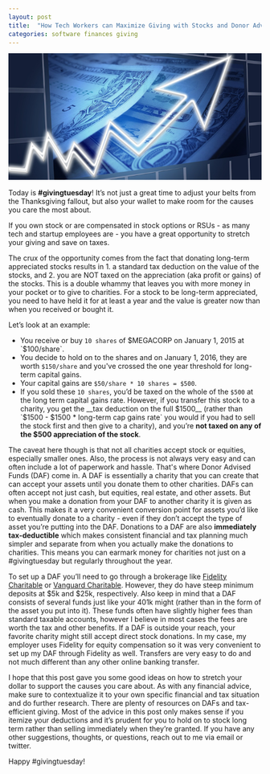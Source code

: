 ```yaml
---
layout: post
title:  "How Tech Workers can Maximize Giving with Stocks and Donor Advised Funds"
categories: software finances giving
---
```


![](/images/stock.png)

Today is __#givingtuesday__! It’s not just a great time to adjust your belts from the Thanksgiving fallout, but also your wallet to make room for the causes you care the most about.

If you own stock or are compensated in stock options or RSUs - as many tech and startup employees are - you have a great opportunity to stretch your giving and save on taxes.

The crux of the opportunity comes from the fact that donating long-term appreciated stocks results in 1. a standard tax deduction on the value of the stocks, and 2. you are NOT taxed on the appreciation (aka profit or gains) of the stocks. This is a double whammy that leaves you with more money in your pocket or to give to charities. For a stock to be long-term appreciated, you need to have held it for at least a year and the value is greater now than when you received or bought it.

Let’s look at an example:

* You receive or buy `10 shares` of $MEGACORP on January 1, 2015 at `$100/share`.
* You decide to hold on to the shares and on January 1, 2016, they are worth `$150/share` and you've crossed the one year threshold for long-term capital gains.
* Your capital gains are `$50/share * 10 shares = $500`.
* If you sold these `10 shares`, you’d be taxed on the whole of the `$500` at the long term capital gains rate. However, if you transfer this stock to a charity, you get the __tax deduction on the full $1500__ (rather than `$1500 - $1500 * long-term cap gains rate` you would if you had to sell the stock first and then give to a charity), and you’re __not taxed on any of the $500 appreciation of the stock__.

The caveat here though is that not all charities accept stock or equities, especially smaller ones. Also, the process is not always very easy and can often include a lot of paperwork and hassle. That's where Donor Advised Funds (DAF) come in. A DAF is essentially a charity that you can create that can accept your assets until you donate them to other charities. DAFs can often accept not just cash, but equities, real estate, and other assets. But when you make a donation from your DAF to another charity it is given as cash. This makes it a very convenient conversion point for assets you’d like to eventually donate to a charity - even if they don’t accept the type of asset you’re putting into the DAF. Donations to a DAF are also __immediately tax-deductible__ which makes consistent financial and tax planning much simpler and separate from when you actually make the donations to charities. This means you can earmark money for charities not just on a #givingtuesday but regularly throughout the year.

To set up a DAF you’ll need to go through a brokerage like <a href="https://fidelitycharitable.org" target="_blank">Fidelity Charitable</a> or <a href="https://vanguardcharitable.org" target="_blank">Vanguard Charitable</a>. However, they do have steep minimum deposits at $5k and $25k, respectively. Also keep in mind that a DAF consists of several funds just like your 401k might (rather than in the form of the asset you put into it). These funds often have slightly higher fees than standard taxable accounts, however I believe in most cases the fees are worth the tax and other benefits. If a DAF is outside your reach, your favorite charity might still accept direct stock donations. In my case, my employer uses Fidelity for equity compensation so it was very convenient to set up my DAF through Fidelity as well. Transfers are very easy to do and not much different than any other online banking transfer.

I hope that this post gave you some good ideas on how to stretch your dollar to support the causes you care about. As with any financial advice, make sure to contextualize it to your own specific financial and tax situation and do further research. There are plenty of resources on DAFs and tax-efficient giving. Most of the advice in this post only makes sense if you itemize your deductions and it’s prudent for you to hold on to stock long term rather than selling immediately when they’re granted. If you have any other suggestions, thoughts, or questions, reach out to me via email or twitter.

Happy #givingtuesday!
